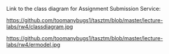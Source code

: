 Link to the class diagram for Assignment Submission Service:

https://github.com/toomanybugs1/tasztm/blob/master/lecture-labs/rw4/classdiagram.jpg

https://github.com/toomanybugs1/tasztm/blob/master/lecture-labs/rw4/ermodel.jpg
